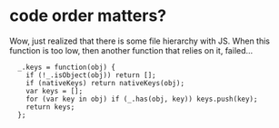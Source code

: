 # code order matters?

Wow, just realized that there is some file hierarchy with JS. When this function is too low, then another function that relies on it, failed…
 
	  _.keys = function(obj) {
	    if (!_.isObject(obj)) return [];
	    if (nativeKeys) return nativeKeys(obj);
	    var keys = [];
	    for (var key in obj) if (_.has(obj, key)) keys.push(key);
	    return keys;
	  };